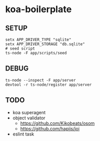 koa-boilerplate
===============

SETUP
---
```
setx APP_DRIVER_TYPE "sqlite"
setx APP_DRIVER_STORAGE "db.sqlite"
# seed script
ts-node -F app/scripts/seed
```

DEBUG
---
```
ts-node --inspect -F app/server
devtool -r ts-node/register app/server
```

TODO
---
* koa superagent
* object validator
  - https://github.com/Kikobeats/osom
  - https://github.com/hapijs/joi
* eslint task
